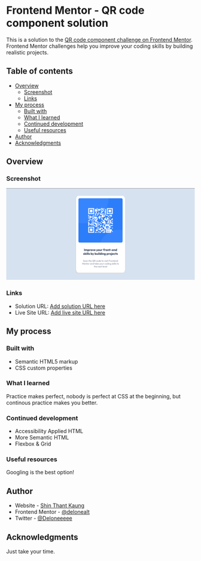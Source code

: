 # Frontend Mentor - QR code component solution

This is a solution to the [QR code component challenge on Frontend Mentor](https://www.frontendmentor.io/challenges/qr-code-component-iux_sIO_H). Frontend Mentor challenges help you improve your coding skills by building realistic projects. 

## Table of contents

- [Overview](#overview)
  - [Screenshot](#screenshot)
  - [Links](#links)
- [My process](#my-process)
  - [Built with](#built-with)
  - [What I learned](#what-i-learned)
  - [Continued development](#continued-development)
  - [Useful resources](#useful-resources)
- [Author](#author)
- [Acknowledgments](#acknowledgments)

## Overview

### Screenshot

![](./images/screenshot.png)

### Links

- Solution URL: [Add solution URL here](https://your-solution-url.com)
- Live Site URL: [Add live site URL here](https://delone-femqrcode.netlify.app)

## My process

### Built with

- Semantic HTML5 markup
- CSS custom properties

### What I learned

Practice makes perfect, nobody is perfect at CSS at the beginning, but continous practice makes you better.

### Continued development

- Accessibility Applied HTML
- More Semantic HTML
- Flexbox & Grid

### Useful resources

Googling is the best option!

## Author

- Website - [Shin Thant Kaung](https://delonekg.github.io/personal-site)
- Frontend Mentor - [@delonealt](https://www.frontendmentor.io/profile/delonealt)
- Twitter - [@Deloneeeee](https://www.twitter.com/Deloneeeee)

## Acknowledgments

Just take your time.
